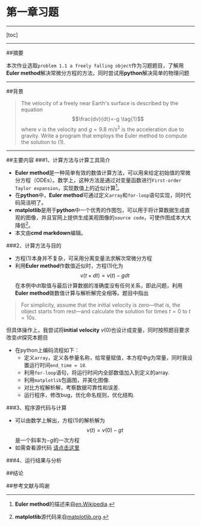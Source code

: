 # 第一章习题

------

[toc]


----------


##摘要



本次作业选取`problem 1.1 a freely falling object`作为习题题目，了解用**Euler method**解决常微分方程的方法，同时尝试用**python**解决简单的物理问题


----------


##背景
>The velocity of a freely near Earth's surface is described by the equation 
$$\frac{dv}{dt}=-g \tag{1}$$ 
where $v$ is the velocity and $g=9.8$ $m/s^2$ is the acceleration due to gravity. Write a program that employs the Euler method to compute the solution to $(1)$.


----------
##主要内容
###1、计算方法与计算工具简介
 - **Euler method**是一种简单有效的数值计算方法，可以用来给定初始值的常微分方程（ODEs）。数学上，这种方法是通过对变量函数进行`First-order Taylor expansion`，实现数值上的近似计算[^1]。
 - 在**python**中，**Euler method**可通过定义`array`和`for-loop`语句实现，同时代码简洁明了。
 - **matplotlib**是用于**python**中一个优秀的作图包，可以用于将计算数据生成直观的图像，并且官网上提供生成美观图像的`source code`，可使作图成本大大降低[^2]。
 - 本文由**cmd markdown**编辑。

###2、计算方法与目的
- 方程$(1)$本身并不复杂，可采用分离变量法求解次常微分方程
-  利用**Euler method**作数值近似时，方程$(1)$化为
$$v(t+dt)=v(t)-gdt \tag{2}$$
在本例中dt取值与最后计算数据的准确度没有任何关系，即此问题，利用**Euler method**做数值计算与解析解完全相等。题目中指出
>For simplicity, assume that the initial velocity is zero—that is, the object starts from rest—and calculate the solution for times $t=0$ to $t=10s$.


   但具体操作上，我尝试将**initial velocity** $v(0)$也设计成变量，同时按照题目要求改变$dt$探究本题目
- 在python上编码流程如下：
    - 定义`array`，定义各参量名称，给常量赋值，本方程中$g$为常量，同时我设置运行时间`end_time = 10`.
    - 利用`for-loop`语句，将运行时间内全部数值加入到定义的array.
    - 利用`matplotlib`包画图，并美化图像.
    - 对比方程解析解，考察数据可靠性和误差.
    - 运行程序，修改bug，优化命名规则，优化结构.

###3、程序源代码与计算
- 可以由数学上解出，方程$(1)$的解析解为
$$v(t)=v(0)-gt\tag{3}$$
是一个斜率为$-g$的一次方程
- 如需查看源代码  [请点击这里](https://github.com/WHUMTM/computationalphysics_N2015301110096/blob/master/Exercise_03/Exercise_03-code.py)

###4、运行结果与分析

##结论

##参考文献与鸣谢
[^1]: **Euler method**的描述来自[en.Wikipedia](https://en.wikipedia.org/wiki/Euler_method).
[^2]: **matplotlib**源代码来自[matplotlib.org](https://matplotlib.org/gallery.html).
